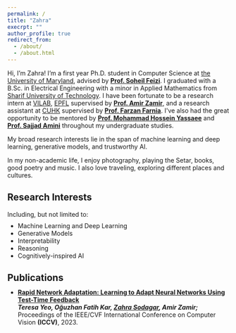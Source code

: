 ```yaml
---
permalink: /
title: "Zahra"
execrpt: ""
author_profile: true
redirect_from: 
  - /about/
  - /about.html
---
```


Hi, I’m Zahra! I’m a first year Ph.D. student in Computer Science at <a href="https://www.cs.umd.edu/">the University of Maryland</a>, advised by <a href="https://www.cs.umd.edu/~sfeizi/"><b>Prof. Soheil Feizi</b></a>. I graduated with a B.Sc. in Electrical Engineering with a minor in Applied Mathematics from <a href="https://en.sharif.edu/">Sharif University of Technology</a>. 
 I have been fortunate to be a research intern at 
<a href="https://vilab.epfl.ch/">VILAB</a>,
<a href="https://www.epfl.ch/">EPFL</a> supervised by 
<a href="https://vilab.epfl.ch/zamir/"><b>Prof. Amir Zamir</b></a>, 
and a research assistant at 
<a href="https://www.cuhk.edu.hk/english/index.html">CUHK</a> supervised by 
<a href="https://www.cse.cuhk.edu.hk/people/faculty/farzan-farnia/"><b>Prof. Farzan Farnia</b></a>.
I've also had the great opportunity to be mentored by 
<a href="https://scholar.google.com/citations?user=Y6vuiBUAAAAJ&hl=en"><b>Prof. Mohammad Hossein Yassaee</b></a>
and 
<a href="https://scholar.google.com/citations?user=24GngZYAAAAJ&hl=en"><b>Prof. Sajjad Amini</b></a> throughout my undergraduate studies.


My broad research interests lie in the span of machine learning and deep learning, generative models, and trustworthy AI.

In my non-academic life, I enjoy photography, playing the Setar, books, good poetry and music. I also love traveling, exploring different places and cultures. 

Research Interests
------
Including, but not limited to:
<ul style="margin-top: -1%;" markdown='1'>
<li> Machine Learning and Deep Learning</li>
<li> Generative Models</li>
<li> Interpretability</li>
<li> Reasoning</li>
<li> Cognitively-inspired AI</li>
</ul>

Publications
------
<ul style="margin-top: -1%;" markdown='1'>
<li><a href="https://rapid-network-adaptation.epfl.ch/"><b>Rapid Network Adaptation: Learning to Adapt Neural Networks Using Test-Time Feedback</b></a>
  <br>
  <em><b>Teresa Yeo, Oğuzhan Fatih Kar, <u>Zahra Sodagar</u>, Amir Zamir;</b></em> Proceedings of the IEEE/CVF International Conference on Computer Vision <b>(ICCV)</b>, 2023.
</li>
</ul>




